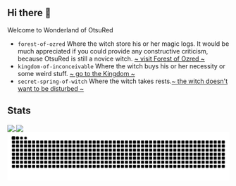 ## Hi there 👋

Welcome to Wonderland of OtsuRed

- `forest-of-ozred` Where the witch store his or her magic logs. It would be much appreciated if you could provide any constructive criticism, because OtsuRed is still a novice witch. [~ visit Forest of Ozred ~](https://github.com/OyamTokuy/forest-of-ozred)
- `kingdom-of-inconceivable` Where the witch buys his or her necessity or some weird stuff. [~ go to the Kingdom ~](https://github.com/OyamTokuy/kingdom-of-inconcievable)
- `secret-spring-of-witch` Where the witch takes rests.[~ the witch doesn't want to be disturbed ~](https://github.com/OyamTokuy)

<!--
- `forest-of-ozred` OtsuRed 存放魔法记录的地方，欢迎前来指正 Ta 的错误
- `secret-spring-of-witch` OtsuRed 休憩的秘泉，
-->

## Stats

<div>
<div class="left_div" style="display: inline;">
  <a href="https://github.com/anuraghazra/github-readme-stats">
    <img height=200 align="center" src="https://github-readme-stats.vercel.app/api?username=OyamTokuy&show_icons=true&theme=transparent" />
  </a>
</div>
<div class="right_div" style="display: inline;">
  <a href="https://github.com/anuraghazra/github-readme-stats">
    <img height=200 align="center" src="https://github-readme-stats.vercel.app/api/top-langs/?username=OyamTokuy&layout=compact&langs_count=8&theme=transparent" />
  </a>
</div>
</div>

<picture>
  <source media="(prefers-color-scheme: dark)" srcset="https://raw.githubusercontent.com/OyamTokuy/OyamTokuy/output/github-contribution-grid-snake-dark.svg" />
  <source media="(prefers-color-scheme: light)" srcset="https://raw.githubusercontent.com/OyamTokuy/OyamTokuy/output/github-contribution-grid-snake.svg" />
  <img alt="github-snake" src="https://raw.githubusercontent.com/OyamTokuy/OyamTokuy/output/github-contribution-grid-snake.svg" />
</picture>

